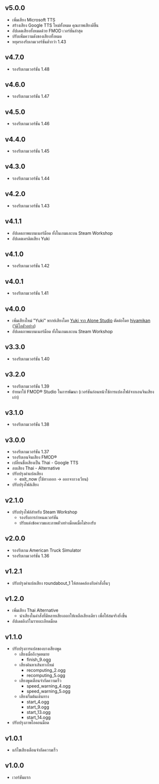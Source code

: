 ## v5.0.0

- เพิ่มเสียง Microsoft TTS
- สร้างเสียง Google TTS ใหม่ทั้งหมด คุณภาพเสียงดีขึ้น
- อัปเดตเสียงทั้งหมดด้วย FMOD เวอร์ชันล่าสุด
- ปรับเพิ่มความดังของเสียงทั้งหมด
- หยุดรองรับเกมเวอร์ชันต่ำกว่า 1.43

## v4.7.0

- รองรับเกมเวอร์ชัน 1.48

## v4.6.0

- รองรับเกมเวอร์ชัน 1.47

## v4.5.0

- รองรับเกมเวอร์ชัน 1.46

## v4.4.0

- รองรับเกมเวอร์ชัน 1.45

## v4.3.0

- รองรับเกมเวอร์ชัน 1.44

## v4.2.0

- รองรับเกมเวอร์ชัน 1.43

## v4.1.1

- อัปเดตภาพแบนเนอร์ม็อด ทั้งในเกมและบน Steam Workshop
- อัปเดตเครดิตเสียง Yuki

## v4.1.0

- รองรับเกมเวอร์ชัน 1.42

## v4.0.1

- รองรับเกมเวอร์ชัน 1.41

## v4.0.0

- เพิ่มเสียงใหม่ "Yuki" พากย์เสียงโดย [Yuki จาก Alone Studio](https://www.youtube.com/watch?v=PAZzOOeV-i8) ตัดต่อโดย [hiyamikan](https://www.instagram.com/hiyamikan/) ([วิดีโอตัวอย่าง](https://youtu.be/X76cJzy-qFE))
- อัปเดตภาพแบนเนอร์ม็อด ทั้งในเกมและบน Steam Workshop

## v3.3.0

- รองรับเกมเวอร์ชัน 1.40

## v3.2.0

- รองรับเกมเวอร์ชัน 1.39
- ย้ายมาใช้ FMOD® Studio ในการพัฒนา (เวอร์ชันก่อนหน้าใช้การแปลงไฟล์จากเอนจินเสียงเก่า)

## v3.1.0

- รองรับเกมเวอร์ชัน 1.38

## v3.0.0

- รองรับเกมเวอร์ชัน 1.37
- รองรับเอนจินเสียง FMOD®
- เปลี่ยนชื่อเสียงเป็น Thai - Google TTS
- ลบเสียง Thai - Alternative
- ปรับปรุงคำแปลเสียง
  - exit_now (ใช้ทางออก → ออกจากวงเวียน)
- ปรับปรุงไฟล์เสียง

## v2.1.0

- ปรับปรุงไฟล์สำหรับ Steam Workshop
  - รองรับการกำหนดเวอร์ชัน
  - ปรับแต่งข้อความและภาพตัวอย่างม็อดเมื่อไม่รองรับ

## v2.0.0

- รองรับเกม American Truck Simulator
- รองรับเกมเวอร์ชัน 1.36

## v1.2.1

- ปรับปรุงคำแปลเสียง roundabout_1 ให้สอดคล้องกับคำสั่งอื่นๆ

## v1.2.0

- เพิ่มเสียง Thai Alternative
  - นำเสียงในคำสั่งที่มีหลายเสียงออกให้เหลือเสียงเดียว เพื่อให้สมจริงยิ่งขึ้น
- อัปเดตลิงก์ในรายละเอียดม็อด

## v1.1.0

- ปรับปรุงการแปลของบางเสียงพูด
  - เสียงเมื่อถึงจุดหมาย
    - finish_9.ogg
  - เสียงค้นหาเส้นทางใหม่
    - recomputing_2.ogg
    - recomputing_5.ogg
  - เสียงพูดเตือนจำกัดความเร็ว
    - speed_warning_4.ogg
    - speed_warning_5.ogg
  - เสียงเริ่มต้นเดินทาง
    - start_4.ogg
    - start_9.ogg
    - start_13.ogg
    - start_14.ogg
- ปรับปรุงภาพไอคอนม็อด

## v1.0.1

- แก้ไขเสียงเตือนจำกัดความเร็ว

## v1.0.0

- เวอร์ชันแรก
